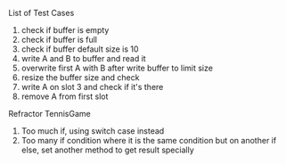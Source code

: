 List of Test Cases
1. check if buffer is empty
2. check if buffer is full
3. check if buffer default size is 10
4. write A and B to buffer and read it
5. overwrite first A with B after write buffer to limit size
6. resize the buffer size and check
7. write A on slot 3 and check if it's there
8. remove A from first slot

Refractor TennisGame
1. Too much if, using switch case instead
2. Too many if condition where it is the same condition but on another if else, set another method to get result specially